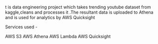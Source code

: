 t is data engineering project which takes trending youtube dataset from kaggle,cleans and processes it .The resultant data is uploaded to Athena and is used for analytics by AWS Quicksight

Services used - 


AWS S3 
AWS Athena 
AWS Lambda 
AWS Quicksight 
